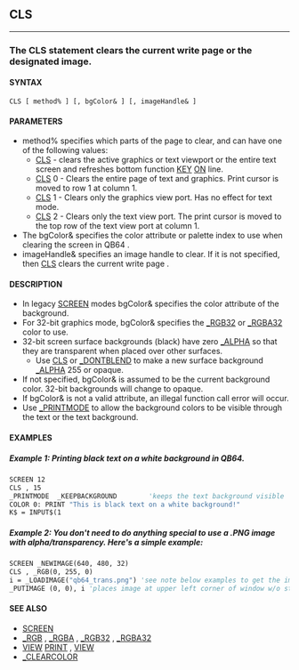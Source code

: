 ## CLS
---

### The CLS statement clears the current write page or the designated image.

#### SYNTAX

`CLS [ method% ] [, bgColor& ] [, imageHandle& ]`

#### PARAMETERS
* method% specifies which parts of the page to clear, and can have one of the following values:
	* [CLS](./CLS.md) - clears the active graphics or text viewport or the entire text screen and refreshes bottom function [KEY](./KEY.md) [ON](./ON.md) line.
	* [CLS](./CLS.md) 0 - Clears the entire page of text and graphics. Print cursor is moved to row 1 at column 1.
	* [CLS](./CLS.md) 1 - Clears only the graphics view port. Has no effect for text mode.
	* [CLS](./CLS.md) 2 - Clears only the text view port. The print cursor is moved to the top row of the text view port at column 1.
* The bgColor& specifies the color attribute or palette index to use when clearing the screen in QB64 .
* imageHandle& specifies an image handle to clear. If it is not specified, then [CLS](./CLS.md) clears the current write page .


#### DESCRIPTION
* In legacy [SCREEN](./SCREEN.md) modes bgColor& specifies the color attribute of the background.
* For 32-bit graphics mode, bgColor& specifies the [_RGB32](./_RGB32.md) or [_RGBA32](./_RGBA32.md) color to use.
* 32-bit screen surface backgrounds (black) have zero [_ALPHA](./_ALPHA.md) so that they are transparent when placed over other surfaces.
	* Use [CLS](./CLS.md) or [_DONTBLEND](./_DONTBLEND.md) to make a new surface background [_ALPHA](./_ALPHA.md) 255 or opaque.
* If not specified, bgColor& is assumed to be the current background color. 32-bit backgrounds will change to opaque.
* If bgColor& is not a valid attribute, an illegal function call error will occur.
* Use [_PRINTMODE](./_PRINTMODE.md) to allow the background colors to be visible through the text or the text background.


#### EXAMPLES
##### Example 1: Printing black text on a white background in QB64.
```vb
SCREEN 12
CLS , 15
_PRINTMODE  _KEEPBACKGROUND        'keeps the text background visible
COLOR 0: PRINT "This is black text on a white background!"
K$ = INPUT$(1
```
  
##### Example 2: You don't need to do anything special to use a .PNG image with alpha/transparency. Here's a simple example:
```vb
SCREEN _NEWIMAGE(640, 480, 32)
CLS , _RGB(0, 255, 0)
i = _LOADIMAGE("qb64_trans.png") 'see note below examples to get the image
_PUTIMAGE (0, 0), i 'places image at upper left corner of window w/o stretching it
```
  


#### SEE ALSO
* [SCREEN](./SCREEN.md)
* [_RGB](./_RGB.md) , [_RGBA](./_RGBA.md) , [_RGB32](./_RGB32.md) , [_RGBA32](./_RGBA32.md)
* [VIEW](./VIEW.md) [PRINT](./PRINT.md) , [VIEW](./VIEW.md)
* [_CLEARCOLOR](./_CLEARCOLOR.md)
